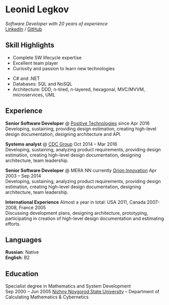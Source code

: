 # Leonid Legkov

_Software Developer with 20 years of experience_ \
[LinkedIn](https://www.linkedin.com/in/leonid-legkov-0a62299) / [GitHub](https://github.com/leonid-legkov)

## Skill Highlights
 - Complete SW lifecycle expertise
 - Excellent team player
 - Curiosity and passion to learn new technologies

 + C# and .NET
 + Databases: SQL and NoSQL
 + Architecture: DDD, n-tired, n-layered, hexagonal, MVC/MVVM, microservices, UML

## Experience
**Senior Software Developer** @ [Positive Technologies](https://www.ptsecurity.com/) since Apr 2016 \
Developing, sustaining, providing design estimation, creating high-level design documentation,
designing architecture and API.

**Systems analyst** @ [CDC Group](https://www.cdc.ru/) Oct 2014 – Mar 2016 \
Developing, sustaining, analyzing product requirements, providing design estimation, creating
high-level design documentation, designing architecture, team leadership.

**Senior Software Developer** @ MERA NN currently [Orion Innovation](https://www.orioninc.com/) Apr 2003 – Sep 2014 \
Developing, sustaining, analyzing product requirements, providing design estimation, creating
high-level design documentation, designing architecture, team leadership.

**International Experience** Almost a year in total: USA 2011, Canada 2007-2008, France 2005 \
Discussing development plans, designing architecture, prototyping, participating in creation of high-level design documentation and estimating efforts.

## Languages
**Russian**: Native \
**English**: B2
 
## Education
 Specialist degree in Mathematics and System Development \
 Sep 2000 – Jun 2005 [Nizhny Novgorod State University](http://eng.unn.ru/) – Department of Calculating Mathematics & Cybernetics

